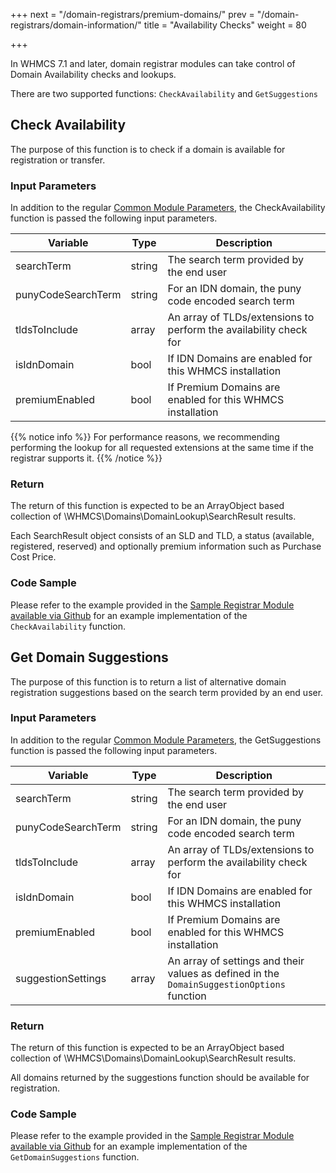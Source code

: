 +++
next = "/domain-registrars/premium-domains/"
prev = "/domain-registrars/domain-information/"
title = "Availability Checks"
weight = 80

+++

In WHMCS 7.1 and later, domain registrar modules can take control of Domain Availability checks and lookups.

There are two supported functions: `CheckAvailability` and `GetSuggestions`

## Check Availability

The purpose of this function is to check if a domain is available for registration or transfer.

### Input Parameters

In addition to the regular [Common Module Parameters](/domain-registrars/module-parameters/), the CheckAvailability function is passed the following input parameters.

| Variable | Type | Description |
| --------- | ----------- | ----------- |
| searchTerm | string | The search term provided by the end user
| punyCodeSearchTerm | string | For an IDN domain, the puny code encoded search term
| tldsToInclude | array | An array of TLDs/extensions to perform the availability check for
| isIdnDomain | bool | If IDN Domains are enabled for this WHMCS installation
| premiumEnabled | bool | If Premium Domains are enabled for this WHMCS installation

{{% notice info %}}
For performance reasons, we recommending performing the lookup for all requested extensions at the same time if the registrar supports it.
{{% /notice %}}

### Return

The return of this function is expected to be an ArrayObject based collection of \WHMCS\Domains\DomainLookup\SearchResult results.

Each SearchResult object consists of an SLD and TLD, a status (available, registered, reserved) and optionally premium information such as Purchase Cost Price.

### Code Sample

Please refer to the example provided in the [Sample Registrar Module available via Github](https://github.com/WHMCS/sample-registrar-module) for an example implementation of the `CheckAvailability` function.

## Get Domain Suggestions

The purpose of this function is to return a list of alternative domain registration suggestions based on the search term provided by an end user.

### Input Parameters

In addition to the regular [Common Module Parameters](/domain-registrars/module-parameters/), the GetSuggestions function is passed the following input parameters.

| Variable | Type | Description |
| --------- | ----------- | ----------- |
| searchTerm | string | The search term provided by the end user
| punyCodeSearchTerm | string | For an IDN domain, the puny code encoded search term
| tldsToInclude | array | An array of TLDs/extensions to perform the availability check for
| isIdnDomain | bool | If IDN Domains are enabled for this WHMCS installation
| premiumEnabled | bool | If Premium Domains are enabled for this WHMCS installation
| suggestionSettings | array | An array of settings and their values as defined in the `DomainSuggestionOptions` function

### Return

The return of this function is expected to be an ArrayObject based collection of \WHMCS\Domains\DomainLookup\SearchResult results.

All domains returned by the suggestions function should be available for registration.

### Code Sample

Please refer to the example provided in the [Sample Registrar Module available via Github](https://github.com/WHMCS/sample-registrar-module) for an example implementation of the `GetDomainSuggestions` function.

